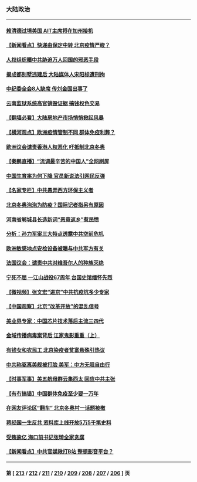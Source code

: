 ### 大陆政治
---
#### [赖清德过境美国 AIT主席将在加州接机](../../pages/ncid277/n13519684.md) 
#### [【新闻看点】快递由保定中转 北京疫情严峻？](../../pages/ncid277/n13518839.md) 
#### [人权组织曝中共胁迫万人回国的邪恶手段](../../pages/ncid277/n13519911.md) 
#### [揭成都别墅违建后 大陆媒体人宋阳标遭刑拘](../../pages/ncid277/n13519569.md) 
#### [中纪委全会8人缺席 传刘金国出事了](../../pages/ncid277/n13519401.md) 
#### [云南监狱系统高官销毁证据 搞钱权色交易](../../pages/ncid277/n13519336.md) 
#### [【翻墙必看】大陆房地产市场悄悄掀起风暴](../../pages/ncid277/n13519294.md) 
#### [【横河观点】欧洲疫情管制不同 群体免疫利弊？](../../pages/ncid277/n13519102.md) 
#### [欧洲议会谴责香港人权恶化 吁抵制北京冬奥](../../pages/ncid277/n13519107.md) 
#### [【秦鹏直播】“流调最辛苦的中国人”全网刷屏](../../pages/ncid277/n13519062.md) 
#### [中国生育率为何下降 官员新说法引网民反弹](../../pages/ncid277/n13518550.md) 
#### [【名家专栏】中共愚弄西方环保主义者](../../pages/ncid277/n13518225.md) 
#### [北京冬奥泡泡为防疫？国际记者指另有原因](../../pages/ncid277/n13518824.md) 
#### [河南省郸城县长造新词“恶意返乡”惹民愤](../../pages/ncid277/n13518795.md) 
#### [分析：孙力军案三大特点透露中共空前危机](../../pages/ncid277/n13518726.md) 
#### [欧洲敏感地点安检设备被曝与中共军方有关](../../pages/ncid277/n13518654.md) 
#### [法国议会：谴责中共对维吾尔人的种族灭绝](../../pages/ncid277/n13518452.md) 
#### [宁死不屈 一江山战役67周年 台国史馆缅怀先烈](../../pages/ncid277/n13518338.md) 
#### [【微视频】张文宏“进京”中共抗疫坑多少专家](../../pages/ncid277/n13518412.md) 
#### [【中国观察】北京“改革开放”的混乱信号](../../pages/ncid277/n13517867.md) 
#### [美业界专家：中国芯片技术落后主流三四代](../../pages/ncid277/n13515892.md) 
#### [金域传播病毒案背后 江家鬼影重重（上）](../../pages/ncid277/n13518486.md) 
#### [有钱女和农民工 北京染疫者贫富悬殊引热议](../../pages/ncid277/n13517997.md) 
#### [中共称驱离美舰被打脸 美军：中方无阻自由行](../../pages/ncid277/n13518149.md) 
#### [【时事军事】美五航母群云集西太 回应中共主张](../../pages/ncid277/n13518290.md) 
#### [【有冇搞错】中国群体免疫至少要一万年](../../pages/ncid277/n13516675.md) 
#### [在网友评论区“翻车” 北京冬奥村一话题被撤](../../pages/ncid277/n13517682.md) 
#### [蒋经国一生反共 资料库上线开放5万5千笔史料](../../pages/ncid277/n13517699.md) 
#### [受贿逾亿 海口前书记张琦全家贪腐](../../pages/ncid277/n13517491.md) 
#### [【新闻看点】中共官媒揪打B站 整顿影音平台？](../../pages/ncid277/n13516618.md) 

---
#### 第 [ [213](./213.md) / [212](./212.md) / [211](./211.md) / [210](./210.md) / [209](./209.md) / [208](./208.md) / [207](./207.md) / [206](./206.md) ] 页

